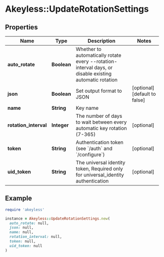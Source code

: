 # Akeyless::UpdateRotationSettings

## Properties

| Name | Type | Description | Notes |
| ---- | ---- | ----------- | ----- |
| **auto_rotate** | **Boolean** | Whether to automatically rotate every --rotation-interval days, or disable existing automatic rotation |  |
| **json** | **Boolean** | Set output format to JSON | [optional][default to false] |
| **name** | **String** | Key name |  |
| **rotation_interval** | **Integer** | The number of days to wait between every automatic key rotation (7-365) | [optional] |
| **token** | **String** | Authentication token (see &#x60;/auth&#x60; and &#x60;/configure&#x60;) | [optional] |
| **uid_token** | **String** | The universal identity token, Required only for universal_identity authentication | [optional] |

## Example

```ruby
require 'akeyless'

instance = Akeyless::UpdateRotationSettings.new(
  auto_rotate: null,
  json: null,
  name: null,
  rotation_interval: null,
  token: null,
  uid_token: null
)
```

